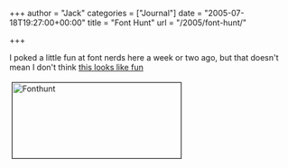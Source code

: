 +++
author = "Jack"
categories = ["Journal"]
date = "2005-07-18T19:27:00+00:00"
title = "Font Hunt"
url = "/2005/font-hunt/"

+++

I poked a little fun at font nerds here a week or two ago, but that doesn't mean I don't think [this looks like fun][1]

<img src="/files/fonthunt.png" height="134" width="299" border="1" hspace="4" vspace="4" alt="Fonthunt" />

 [1]: http://www.fontshop.com/fonthunt
